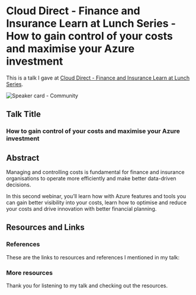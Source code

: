 # Cloud Direct - Finance and Insurance Learn at Lunch Series - How to gain control of your costs and maximise your Azure investment

This is a talk I gave at [Cloud Direct - Finance and Insurance Learn at Lunch Series]([https://app.checkin.no/event/57096/community-tuesday](https://www.clouddirect.net/fsi-learn-at-lunch-series/)).



![Speaker card - Community]()

## Talk Title

### How to gain control of your costs and maximise your Azure investment

## Abstract

Managing and controlling costs is fundamental for finance and insurance organisations to operate more efficiently and make better data-driven decisions.

In this second webinar, you’ll learn how with Azure features and tools you can gain better visibility into your costs, learn how to optimise and reduce your costs and drive innovation with better financial planning.
## Resources and Links

### References

These are the links to resources and references I mentioned in my talk:



### More resources

Thank you for listening to my talk and checking out the resources.

